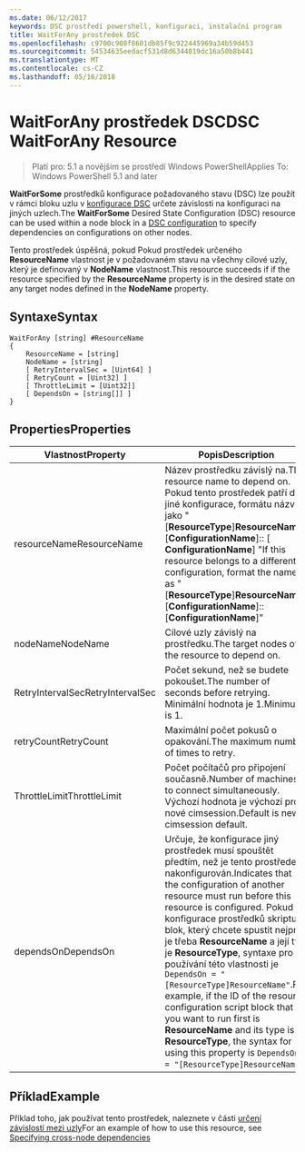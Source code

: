 ```yaml
---
ms.date: 06/12/2017
keywords: DSC prostředí powershell, konfiguraci, instalační program
title: WaitForAny prostředek DSC
ms.openlocfilehash: c9700c908f8601db85f9c922445969a34b59d453
ms.sourcegitcommit: 54534635eedacf531d8d6344019dc16a50b8b441
ms.translationtype: MT
ms.contentlocale: cs-CZ
ms.lasthandoff: 05/16/2018
---
```

# <a name="dsc-waitforany-resource"></a><span data-ttu-id="8355a-103">WaitForAny prostředek DSC</span><span class="sxs-lookup"><span data-stu-id="8355a-103">DSC WaitForAny Resource</span></span>

> <span data-ttu-id="8355a-104">Platí pro: 5.1 a novějším se prostředí Windows PowerShell</span><span class="sxs-lookup"><span data-stu-id="8355a-104">Applies To: Windows PowerShell 5.1 and later</span></span>

<span data-ttu-id="8355a-105">**WaitForSome** prostředků konfigurace požadovaného stavu (DSC) lze použít v rámci bloku uzlu v [konfigurace DSC](configurations.md) určete závislosti na konfiguraci na jiných uzlech.</span><span class="sxs-lookup"><span data-stu-id="8355a-105">The **WaitForSome** Desired State Configuration (DSC) resource can be used within a node block in a [DSC configuration](configurations.md) to specify dependencies on configurations on other nodes.</span></span>

<span data-ttu-id="8355a-106">Tento prostředek úspěšná, pokud Pokud prostředek určeného **ResourceName** vlastnost je v požadovaném stavu na všechny cílové uzly, který je definovaný v **NodeName** vlastnost.</span><span class="sxs-lookup"><span data-stu-id="8355a-106">This resource succeeds if if the resource specified by the **ResourceName** property is in the desired state on any target nodes defined in the **NodeName** property.</span></span>


## <a name="syntax"></a><span data-ttu-id="8355a-107">Syntaxe</span><span class="sxs-lookup"><span data-stu-id="8355a-107">Syntax</span></span>

```
WaitForAny [string] #ResourceName
{
    ResourceName = [string]
    NodeName = [string]
    [ RetryIntervalSec = [Uint64] ]
    [ RetryCount = [Uint32] ]
    [ ThrottleLimit = [Uint32]]
    [ DependsOn = [string[]] ]
}
```

## <a name="properties"></a><span data-ttu-id="8355a-108">Properties</span><span class="sxs-lookup"><span data-stu-id="8355a-108">Properties</span></span>

|  <span data-ttu-id="8355a-109">Vlastnost</span><span class="sxs-lookup"><span data-stu-id="8355a-109">Property</span></span>  |  <span data-ttu-id="8355a-110">Popis</span><span class="sxs-lookup"><span data-stu-id="8355a-110">Description</span></span>   |
|---|---|
| <span data-ttu-id="8355a-111">resourceName</span><span class="sxs-lookup"><span data-stu-id="8355a-111">ResourceName</span></span>| <span data-ttu-id="8355a-112">Název prostředku závislý na.</span><span class="sxs-lookup"><span data-stu-id="8355a-112">The resource name to depend on.</span></span> <span data-ttu-id="8355a-113">Pokud tento prostředek patří do jiné konfigurace, formátu názvu jako "[__ResourceType__]__ResourceName__:: [__ConfigurationName__]:: [ __ConfigurationName__] "</span><span class="sxs-lookup"><span data-stu-id="8355a-113">If this resource belongs to a different configuration, format the name as "[__ResourceType__]__ResourceName__::[__ConfigurationName__]::[__ConfigurationName__]"</span></span>|
| <span data-ttu-id="8355a-114">nodeName</span><span class="sxs-lookup"><span data-stu-id="8355a-114">NodeName</span></span>| <span data-ttu-id="8355a-115">Cílové uzly závislý na prostředku.</span><span class="sxs-lookup"><span data-stu-id="8355a-115">The target nodes of the resource to depend on.</span></span>|
| <span data-ttu-id="8355a-116">RetryIntervalSec</span><span class="sxs-lookup"><span data-stu-id="8355a-116">RetryIntervalSec</span></span>| <span data-ttu-id="8355a-117">Počet sekund, než se budete pokoušet.</span><span class="sxs-lookup"><span data-stu-id="8355a-117">The number of seconds before retrying.</span></span> <span data-ttu-id="8355a-118">Minimální hodnota je 1.</span><span class="sxs-lookup"><span data-stu-id="8355a-118">Minimum is 1.</span></span>|
| <span data-ttu-id="8355a-119">retryCount</span><span class="sxs-lookup"><span data-stu-id="8355a-119">RetryCount</span></span>| <span data-ttu-id="8355a-120">Maximální počet pokusů o opakování.</span><span class="sxs-lookup"><span data-stu-id="8355a-120">The maximum number of times to retry.</span></span>|
| <span data-ttu-id="8355a-121">ThrottleLimit</span><span class="sxs-lookup"><span data-stu-id="8355a-121">ThrottleLimit</span></span>| <span data-ttu-id="8355a-122">Počet počítačů pro připojení současně.</span><span class="sxs-lookup"><span data-stu-id="8355a-122">Number of machines to connect simultaneously.</span></span> <span data-ttu-id="8355a-123">Výchozí hodnota je výchozí pro nové cimsession.</span><span class="sxs-lookup"><span data-stu-id="8355a-123">Default is new-cimsession default.</span></span>|
| <span data-ttu-id="8355a-124">dependsOn</span><span class="sxs-lookup"><span data-stu-id="8355a-124">DependsOn</span></span> | <span data-ttu-id="8355a-125">Určuje, že konfigurace jiný prostředek musí spouštět předtím, než je tento prostředek nakonfigurován.</span><span class="sxs-lookup"><span data-stu-id="8355a-125">Indicates that the configuration of another resource must run before this resource is configured.</span></span> <span data-ttu-id="8355a-126">Pokud ID konfigurace prostředků skriptu blok, který chcete spustit nejprve je třeba __ResourceName__ a její typ je __ResourceType__, syntaxe pro používání této vlastnosti je `DependsOn = "[ResourceType]ResourceName"`.</span><span class="sxs-lookup"><span data-stu-id="8355a-126">For example, if the ID of the resource configuration script block that you want to run first is __ResourceName__ and its type is __ResourceType__, the syntax for using this property is `DependsOn = "[ResourceType]ResourceName"`.</span></span>|


## <a name="example"></a><span data-ttu-id="8355a-127">Příklad</span><span class="sxs-lookup"><span data-stu-id="8355a-127">Example</span></span>

<span data-ttu-id="8355a-128">Příklad toho, jak používat tento prostředek, naleznete v části [určení závislostí mezi uzly](crossNodeDependencies.md)</span><span class="sxs-lookup"><span data-stu-id="8355a-128">For an example of how to use this resource, see [Specifying cross-node dependencies](crossNodeDependencies.md)</span></span>